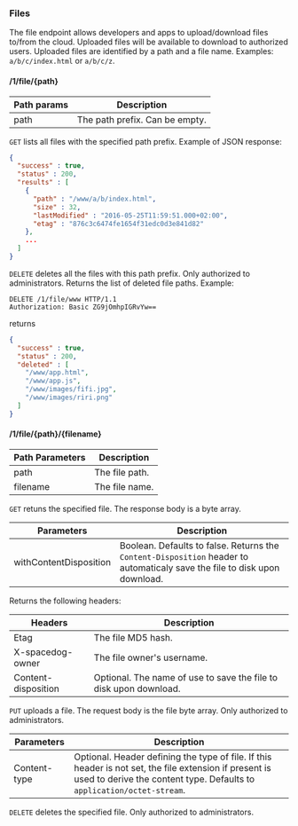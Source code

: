 ### Files

The file endpoint allows developers and apps to upload/download files to/from the cloud.
Uploaded files will be available to download to authorized users. Uploaded files are identified by a path and a file name. Examples: `a/b/c/index.html` or `a/b/c/z`.

#### /1/file/{path}

Path params | Description
-------|------------
path | The path prefix. Can be empty.

`GET` lists all files with the specified path prefix. Example of JSON response:

```json
{
  "success" : true,
  "status" : 200,
  "results" : [
    {
      "path" : "/www/a/b/index.html",
      "size" : 32,
      "lastModified" : "2016-05-25T11:59:51.000+02:00",
      "etag" : "876c3c6474fe1654f31edc0d3e841d82"
    },
    ...
  ]
}
```

`DELETE` deletes all the files with this path prefix. Only authorized to administrators. Returns the list of deleted file paths. Example:

```http
DELETE /1/file/www HTTP/1.1
Authorization: Basic ZG9jOmhpIGRvYw==
```
returns

```json
{
  "success" : true,
  "status" : 200,
  "deleted" : [
    "/www/app.html",
    "/www/app.js",
    "/www/images/fifi.jpg",
    "/www/images/riri.png"
  ]
}
```

#### /1/file/{path}/{filename}

Path Parameters | Description
-------|------------
path | The file path.
filename | The file name.

`GET` retuns the specified file. The response body is a byte array.

Parameters | Description
-------|------------
withContentDisposition | Boolean. Defaults to false. Returns the `Content-Disposition` header to automaticaly save the file to disk upon download.

Returns the following headers:

Headers | Description
-------|------------
Etag | The file MD5 hash.
X-spacedog-owner | The file owner's username.
Content-disposition | Optional. The name of use to save the file to disk upon download.

`PUT` uploads a file. The request body is the file byte array. Only authorized to administrators.

Parameters | Description
-------|------------
Content-type | Optional. Header defining the type of file. If this header is not set, the file extension if present is used to derive the content type. Defaults to `application/octet-stream`.

`DELETE` deletes the specified file. Only authorized to administrators.
